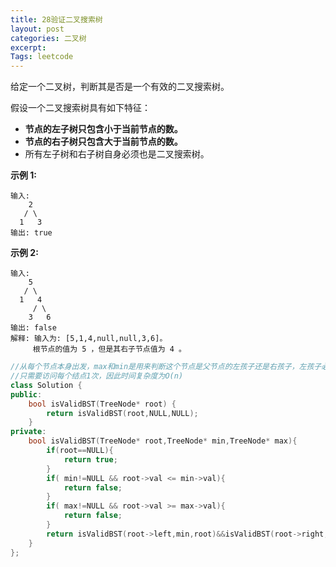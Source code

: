 ```yaml
---
title: 28验证二叉搜索树
layout: post
categories: 二叉树
excerpt: 
Tags: leetcode
---
```


给定一个二叉树，判断其是否是一个有效的二叉搜索树。

假设一个二叉搜索树具有如下特征：

- **节点的左子树只包含小于当前节点的数。**
- **节点的右子树只包含大于当前节点的数。**
- 所有左子树和右子树自身必须也是二叉搜索树。

**示例 1:**

```
输入:
    2
   / \
  1   3
输出: true
```

**示例 2:**

```
输入:
    5
   / \
  1   4
     / \
    3   6
输出: false
解释: 输入为: [5,1,4,null,null,3,6]。
     根节点的值为 5 ，但是其右子节点值为 4 。
```

```c++
//从每个节点本身出发，max和min是用来判断这个节点是父节点的左孩子还是右孩子，左孩子必须小于父节点，右孩子必须大于父节点，所有节点有一个不满足这个关系则返回false
//只需要访问每个结点1次，因此时间复杂度为O(n)
class Solution {
public:
    bool isValidBST(TreeNode* root) {
        return isValidBST(root,NULL,NULL);
    }
private:
	bool isValidBST(TreeNode* root,TreeNode* min,TreeNode* max){
		if(root==NULL){
			return true;
		}
		if( min!=NULL && root->val <= min->val){
			return false;
		}
		if( max!=NULL && root->val >= max->val){
			return false;
		}
		return isValidBST(root->left,min,root)&&isValidBST(root->right,root,max);
	}
};
```

